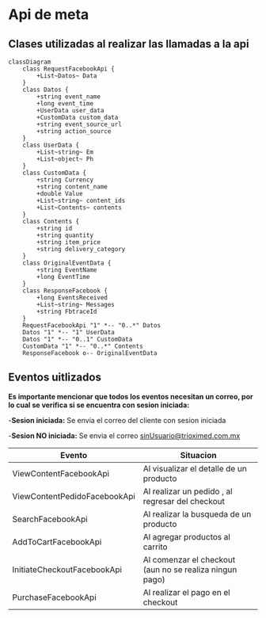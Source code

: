 # Api de meta

## Clases utilizadas al realizar las llamadas a la api

``` mermaid
classDiagram
    class RequestFacebookApi {
        +List~Datos~ Data
    }
    class Datos {
        +string event_name
        +long event_time
        +UserData user_data
        +CustomData custom_data
        +string event_source_url
        +string action_source
    }
    class UserData {
        +List~string~ Em
        +List~object~ Ph
    }
    class CustomData {
        +string Currency
        +string content_name
        +double Value
        +List~string~ content_ids
        +List~Contents~ contents
    }
    class Contents {
        +string id
        +string quantity
        +string item_price
        +string delivery_category
    }
    class OriginalEventData {
        +string EventName
        +long EventTime
    }
    class ResponseFacebook {
        +long EventsReceived
        +List~string~ Messages
        +string FbtraceId
    }
    RequestFacebookApi "1" *-- "0..*" Datos
    Datos "1" *-- "1" UserData
    Datos "1" *-- "0..1" CustomData
    CustomData "1" *-- "0..*" Contents
    ResponseFacebook o-- OriginalEventData
```

## Eventos uitlizados

**Es importante mencionar que todos los eventos necesitan un correo, por lo cual se verifica si se encuentra con sesion iniciada:**

-**Sesion iniciada:**
Se envia el correo del cliente con sesion iniciada

-**Sesion NO iniciada:**
Se envia el correo sinUsuario@trioximed.com.mx

|Evento|Situacion|
|--|--|
|ViewContentFacebookApi|Al visualizar el detalle de un producto|
|ViewContentPedidoFacebookApi|Al realizar un pedido , al regresar del checkout|
|SearchFacebookApi|Al realizar la busqueda de un producto|
|AddToCartFacebookApi|Al agregar productos al carrito|
|InitiateCheckoutFacebookApi|Al comenzar el checkout (aun no se realiza ningun pago)|
|PurchaseFacebookApi|Al realizar el pago en el checkout|
